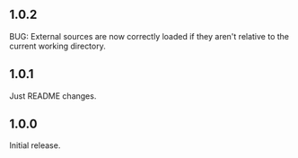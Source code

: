## 1.0.2

BUG: External sources are now correctly loaded if they aren't relative to the current working directory.

## 1.0.1

Just README changes.

## 1.0.0

Initial release.
